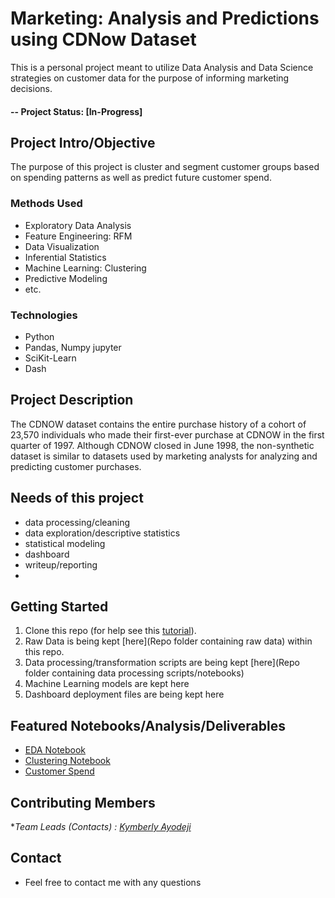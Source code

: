 
# Marketing: Analysis and Predictions using CDNow Dataset
This is a personal project meant to utilize Data Analysis and Data Science strategies on customer data for the purpose of informing marketing decisions.

#### -- Project Status: [In-Progress]

## Project Intro/Objective
The purpose of this project is cluster and segment customer groups based on spending patterns as well as predict future customer spend.



### Methods Used
* Exploratory Data Analysis
* Feature Engineering: RFM
* Data Visualization
* Inferential Statistics
* Machine Learning: Clustering
* Predictive Modeling
* etc.

### Technologies
* Python
* Pandas, Numpy jupyter
* SciKit-Learn
* Dash

## Project Description
The CDNOW dataset contains the entire purchase history of a cohort of 23,570 individuals who made their first-ever purchase at CDNOW in the first quarter of 1997. Although CDNOW closed in June 1998, the non-synthetic dataset is similar to datasets used by marketing analysts for analyzing and predicting customer purchases.

## Needs of this project
- data processing/cleaning
- data exploration/descriptive statistics
- statistical modeling
- dashboard
- writeup/reporting
- 

## Getting Started

1. Clone this repo (for help see this [tutorial](https://help.github.com/articles/cloning-a-repository/)).
2. Raw Data is being kept [here](Repo folder containing raw data) within this repo.
3. Data processing/transformation scripts are being kept [here](Repo folder containing data processing scripts/notebooks)
4. Machine Learning models are kept here
5. Dashboard deployment files are being kept here




## Featured Notebooks/Analysis/Deliverables
* [EDA Notebook](link)
* [Clustering Notebook](link)
* [Customer Spend](link)



## Contributing  Members

**Team Leads (Contacts) : [Kymberly Ayodeji](https://github.com/kymayodeji)*




## Contact

* Feel free to contact me with any questions